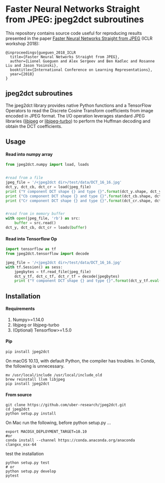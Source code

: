 # Faster Neural Networks Straight from JPEG: jpeg2dct subroutines

This repository contains source code useful for reproducing results presented in the paper [Faster Neural Networks Straight from JPEG](https://openreview.net/forum?id=S1ry6Y1vG) (ICLR workshop 2018):

```
@inproceedings{gueguen_2018_ICLR
  title={Faster Neural Networks Straight from JPEG},
  author={Lionel Gueguen and Alex Sergeev and Ben Kadlec and Rosanne Liu and Jason Yosinski},
  booktitle={International Conference on Learning Representations},
  year={2018}
}
```

## jpeg2dct subroutines

The jpeg2dct library provides native Python functions and a TensorFlow Operators to read the Discrete Cosine Transform coefficients from image encoded in JPEG format.
The I/O operation leverages standard JPEG libraries ([libjpeg](http://libjpeg.sourceforge.net/) or [libjpeg-turbo](https://libjpeg-turbo.org/)) to perform the Huffman decoding and obtain the DCT coefficients.

## Usage
#### Read into numpy array
```python
from jpeg2dct.numpy import load, loads


#read from a file
jpeg_file = '/<jpeg2dct dir>/test/data/DCT_16_16.jpg'
dct_y, dct_cb, dct_cr = load(jpeg_file)
print ("Y component DCT shape {} and type {}".format(dct_y.shape, dct_y.dtype))
print ("Cb component DCT shape {} and type {}".format(dct_cb.shape, dct_cb.dtype))
print ("Cr component DCT shape {} and type {}".format(dct_cr.shape, dct_cr.dtype))


#read from in memory buffer
with open(jpeg_file, 'rb') as src:
    buffer = src.read()
dct_y, dct_cb, dct_cr = loads(buffer)

```
#### Read into Tensorflow Op
```python
import tensorflow as tf
from jpeg2dct.tensorflow import decode

jpeg_file = '/<jpeg2dct dir>/test/data/DCT_16_16.jpg'
with tf.Session() as sess:
    jpegbytes = tf.read_file(jpeg_file)
    dct_y_tf, dct_c_tf, dct_r_tf = decode(jpegbytes)
    print ("Y component DCT shape {} and type {}".format(dct_y_tf.eval().shape, dct_y_tf.dtype))

```


## Installation
#### Requirements
1. Numpy>=1.14.0
2. libjpeg or libjpeg-turbo
2. (Optional) Tensorflow>=1.5.0

#### Pip
```commandline
pip install jpeg2dct
```

On macOS 10.13, with default Python, the compiler has troubles. In Conda, the following is unnecessary.
```commandline
mv /usr/local/include /usr/local/include_old
brew reinstall llvm libjpeg
pip install jpeg2dct
```

#### From source
```commandline
git clone https://github.com/uber-research/jpeg2dct.git
cd jpeg2dct
python setup.py install
```

On Mac run the following, before python setup.py ...
```commandline
export MACOSX_DEPLOYMENT_TARGET=10.10
#or
conda install --channel https://conda.anaconda.org/anaconda clangxx_osx-64
```

test the installation
```commandline
python setup.py test
# or
python setup.py develop
pytest
```
